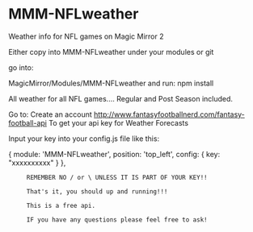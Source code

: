 # MMM-NFLweather
Weather info for NFL games on Magic Mirror 2

Either copy into MMM-NFLweather under your modules or git

go into:

MagicMirror/Modules/MMM-NFLweather and run:
 npm install
 
 All weather for all NFL games.... Regular and Post Season included.

Go to:
Create an account
http://www.fantasyfootballnerd.com/fantasy-football-api
To get your api key for Weather Forecasts

Input your key into your config.js file like this:

{
              module: 'MMM-NFLweather',
              position: 'top_left',
  			config: {
  				key: "xxxxxxxxxx"
  			}
         },
         
         REMEMBER NO / or \ UNLESS IT IS PART OF YOUR KEY!!
         
         That's it, you should up and running!!! 
         
         This is a free api.
         
         IF you have any questions please feel free to ask!
